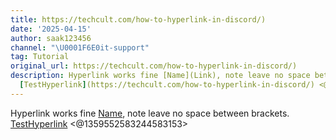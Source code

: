 ```yaml
---
title: https://techcult.com/how-to-hyperlink-in-discord/)
date: '2025-04-15'
author: saak123456
channel: "\U0001F6E0it-support"
tag: Tutorial
original_url: https://techcult.com/how-to-hyperlink-in-discord/)
description: Hyperlink works fine [Name](Link), note leave no space between brackets.
  [TestHyperlink](https://techcult.com/how-to-hyperlink-in-discord/) <@1359552583244583153>
---
```


Hyperlink works fine [Name](Link), note leave no space between brackets. [TestHyperlink](https://techcult.com/how-to-hyperlink-in-discord/) <@1359552583244583153>